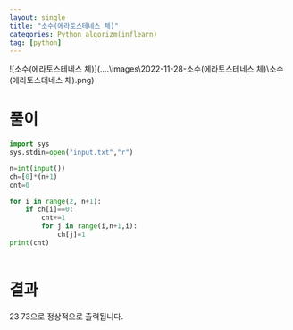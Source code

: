 ```yaml
---
layout: single
title: "소수(에라토스테네스 체)"
categories: Python_algorizm(inflearn)
tag: [python]
---
```



![소수(에라토스테네스 체)](..\..\images\2022-11-28-소수(에라토스테네스 체)\소수(에라토스테네스 체).png)


# 풀이 


```python
import sys
sys.stdin=open("input.txt","r")

n=int(input())
ch=[0]*(n+1)
cnt=0

for i in range(2, n+1):
    if ch[i]==0:
        cnt+=1
        for j in range(i,n+1,i):
            ch[j]=1
print(cnt)
              

```
# 결과
  23 73으로 정상적으로 출력됩니다.
